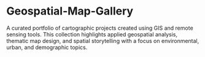 # Geospatial-Map-Gallery
A curated portfolio of cartographic projects created using GIS and remote sensing tools. This collection highlights applied geospatial analysis, thematic map design, and spatial storytelling with a focus on environmental, urban, and demographic topics.
